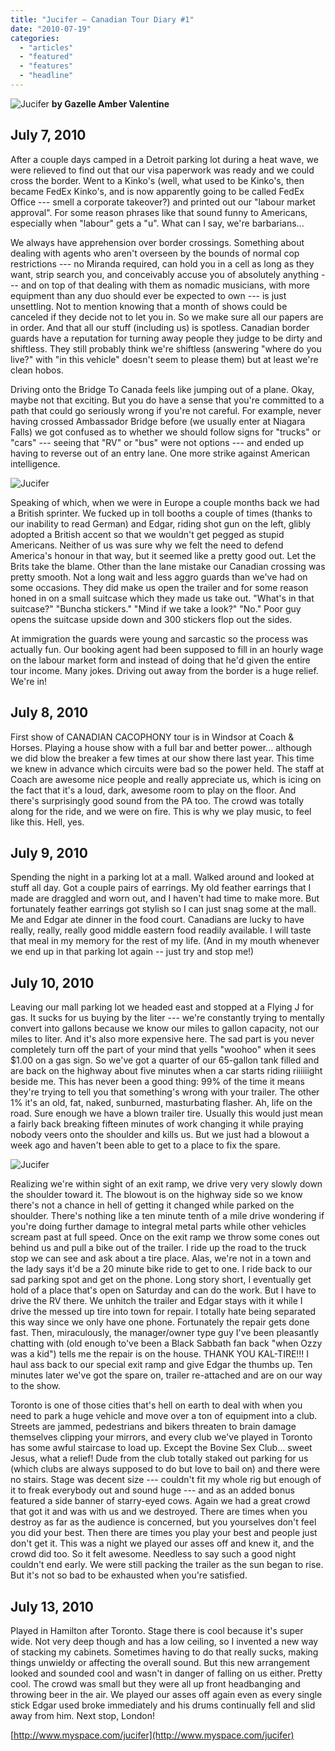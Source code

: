 ```yaml
---
title: "Jucifer – Canadian Tour Diary #1"
date: "2010-07-19"
categories: 
  - "articles"
  - "featured"
  - "features"
  - "headline"
---
```


![](http://www.hellbound.ca/wp-content/uploads/2010/07/jucifer1.jpg "Jucifer") **by Gazelle Amber Valentine**

## July 7, 2010

After a couple days camped in a Detroit parking lot during a heat wave, we were relieved to find out that our visa paperwork was ready and we could cross the border. Went to a Kinko's (well, what used to be Kinko's, then became FedEx Kinko's, and is now apparently going to be called FedEx Office --- smell a corporate takeover?) and printed out our "labour market approval". For some reason phrases like that sound funny to Americans, especially when "labour" gets a "u". What can I say, we're barbarians...

We always have apprehension over border crossings. Something about dealing with agents who aren't overseen by the bounds of normal cop restrictions --- no Miranda required, can hold you in a cell as long as they want, strip search you, and conceivably accuse you of absolutely anything --- and on top of that dealing with them as nomadic musicians, with more equipment than any duo should ever be expected to own --- is just unsettling. Not to mention knowing that a month of shows could be canceled if they decide not to let you in. So we make sure all our papers are in order. And that all our stuff (including us) is spotless. Canadian border guards have a reputation for turning away people they judge to be dirty and shiftless. They still probably think we're shiftless (answering "where do you live?" with "in this vehicle" doesn't seem to please them) but at least we're clean hobos.

Driving onto the Bridge To Canada feels like jumping out of a plane. Okay, maybe not that exciting. But you do have a sense that you're committed to a path that could go seriously wrong if you're not careful. For example, never having crossed Ambassador Bridge before (we usually enter at Niagara Falls) we got confused as to whether we should follow signs for "trucks" or "cars" --- seeing that "RV" or "bus" were not options --- and ended up having to reverse out of an entry lane. One more strike against American intelligence.

![](http://www.hellbound.ca/wp-content/uploads/2010/07/jucifer2.jpg "Jucifer")

Speaking of which, when we were in Europe a couple months back we had a British sprinter. We fucked up in toll booths a couple of times (thanks to our inability to read German) and Edgar, riding shot gun on the left, glibly adopted a British accent so that we wouldn't get pegged as stupid Americans. Neither of us was sure why we felt the need to defend America's honour in that way, but it seemed like a pretty good out. Let the Brits take the blame. Other than the lane mistake our Canadian crossing was pretty smooth. Not a long wait and less aggro guards than we've had on some occasions. They did make us open the trailer and for some reason honed in on a small suitcase which they made us take out. "What's in that suitcase?" "Buncha stickers." "Mind if we take a look?" "No." Poor guy opens the suitcase upside down and 300 stickers flop out the sides.

At immigration the guards were young and sarcastic so the process was actually fun. Our booking agent had been supposed to fill in an hourly wage on the labour market form and instead of doing that he'd given the entire tour income. Many jokes. Driving out away from the border is a huge relief. We're in!

## July 8, 2010

First show of CANADIAN CACOPHONY tour is in Windsor at Coach & Horses. Playing a house show with a full bar and better power... although we did blow the breaker a few times at our show there last year. This time we knew in advance which circuits were bad so the power held. The staff at Coach are awesome nice people and really appreciate us, which is icing on the fact that it's a loud, dark, awesome room to play on the floor. And there's surprisingly good sound from the PA too. The crowd was totally along for the ride, and we were on fire. This is why we play music, to feel like this. Hell, yes.

## July 9, 2010

Spending the night in a parking lot at a mall. Walked around and looked at stuff all day. Got a couple pairs of earrings. My old feather earrings that I made are draggled and worn out, and I haven't had time to make more. But fortunately feather earrings got stylish so I can just snag some at the mall. Me and Edgar ate dinner in the food court. Canadians are lucky to have really, really, really good middle eastern food readily available. I will taste that meal in my memory for the rest of my life. (And in my mouth whenever we end up in that parking lot again -- just try and stop me!)

## July 10, 2010

Leaving our mall parking lot we headed east and stopped at a Flying J for gas. It sucks for us buying by the liter --- we're constantly trying to mentally convert into gallons because we know our miles to gallon capacity, not our miles to liter. And it's also more expensive here. The sad part is you never completely turn off the part of your mind that yells "woohoo" when it sees $1.00 on a gas sign. So we've got a quarter of our 65-gallon tank filled and are back on the highway about five minutes when a car starts riding riiiiiight beside me. This has never been a good thing: 99% of the time it means they're trying to tell you that something's wrong with your trailer. The other 1% it's an old, fat, naked, sunburned, masturbating flasher. Ah, life on the road. Sure enough we have a blown trailer tire. Usually this would just mean a fairly back breaking fifteen minutes of work changing it while praying nobody veers onto the shoulder and kills us. But we just had a blowout a week ago and haven't been able to get to a place to fix the spare.

![](http://www.hellbound.ca/wp-content/uploads/2010/07/jucifer3.jpg "Jucifer")

Realizing we're within sight of an exit ramp, we drive very very slowly down the shoulder toward it. The blowout is on the highway side so we know there's not a chance in hell of getting it changed while parked on the shoulder. There's nothing like a ten minute tenth of a mile drive wondering if you're doing further damage to integral metal parts while other vehicles scream past at full speed. Once on the exit ramp we throw some cones out behind us and pull a bike out of the trailer. I ride up the road to the truck stop we can see and ask about a tire place. Alas, we're not in a town and the lady says it'd be a 20 minute bike ride to get to one. I ride back to our sad parking spot and get on the phone. Long story short, I eventually get hold of a place that's open on Saturday and can do the work. But I have to drive the RV there. We unhitch the trailer and Edgar stays with it while I drive the messed up tire into town for repair. I totally hate being separated this way since we only have one phone. Fortunately the repair gets done fast. Then, miraculously, the manager/owner type guy I've been pleasantly chatting with (old enough to've been a Black Sabbath fan back "when Ozzy was a kid") tells me the repair is on the house. THANK YOU KAL-TIRE!!! I haul ass back to our special exit ramp and give Edgar the thumbs up. Ten minutes later we've got the spare on, trailer re-attached and are on our way to the show.

Toronto is one of those cities that's hell on earth to deal with when you need to park a huge vehicle and move over a ton of equipment into a club. Streets are jammed, pedestrians and bikers threaten to brain damage themselves clipping your mirrors, and every club we've played in Toronto has some awful staircase to load up. Except the Bovine Sex Club... sweet Jesus, what a relief! Dude from the club totally staked out parking for us (which clubs are always supposed to do but love to bail on) and there were no stairs. Stage was decent size --- couldn't fit my whole rig but enough of it to freak everybody out and sound huge --- and as an added bonus featured a side banner of starry-eyed cows. Again we had a great crowd that got it and was with us and we destroyed. There are times when you destroy as far as the audience is concerned, but you yourselves don't feel you did your best. Then there are times you play your best and people just don't get it. This was a night we played our asses off and knew it, and the crowd did too. So it felt awesome. Needless to say such a good night couldn't end early. We were still packing the trailer as the sun began to rise. But it's not so bad to be exhausted when you're satisfied.

## July 13, 2010

Played in Hamilton after Toronto. Stage there is cool because it's super wide. Not very deep though and has a low ceiling, so I invented a new way of stacking my cabinets. Sometimes having to do that really sucks, making things unwieldy or affecting the overall sound. But this new arrangement looked and sounded cool and wasn't in danger of falling on us either. Pretty cool. The crowd was small but they were all up front headbanging and throwing beer in the air. We played our asses off again even as every single stick Edgar used broke immediately and his drums continually fell and slid away from him. Next stop, London!

[http://www.myspace.com/jucifer](http://www.myspace.com/jucifer)
